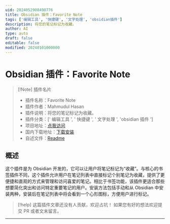 ```yaml
---
uid: 2024052908490776
title: Obsidian 插件：Favorite Note
tags: ['编辑工具', '快捷键', '文字处理', 'obsidian插件']
description: 将您的笔记标记为收藏。
author: AI
type: auto
draft: false
editable: false
modified: 20240101000000
---
```


# Obsidian 插件：Favorite Note

> [!Note] 插件名片
> - 插件名称：Favorite Note
> - 插件作者：Mahmudul Hasan
> - 插件说明：将您的笔记标记为收藏。
> - 插件分类：[' 编辑工具 ', ' 快捷键 ', ' 文字处理 ', 'obsidian 插件 ']
> - 项目地址：[点我访问](https://github.com/mahmudz/obsidian-favorite-plugin)
> - 国内下载地址：[下载安装](https://pkmer.cn/products/plugin/pluginMarket/?favorite-note)
> - 自述文件：[Readme](https://ghproxy.net/https://raw.githubusercontent.com/mahmudz/obsidian-favorite-plugin/master/README.md)

## 概述

这个插件是为 Obsidian 开发的，它可以让用户将笔记标记为“收藏”。与核心的书签插件不同，这个插件允许用户在笔记列表中直接标记个别笔记为收藏，提供了更便捷和直观的方式来管理和访问喜爱的笔记。相比于书签功能，该插件更适合那些想要简化突出和访问特定重要笔记的用户。安装方法包括手动和从 Obsidian 中安装两种，安装后在笔记列表中将会看到一个心形图标，方便用户进行标记。

> [!help]
> 这篇插件文章还没有人贡献，欢迎占坑！
> 如果您有好的想法欢迎提交 PR 或者文末留言。

---



